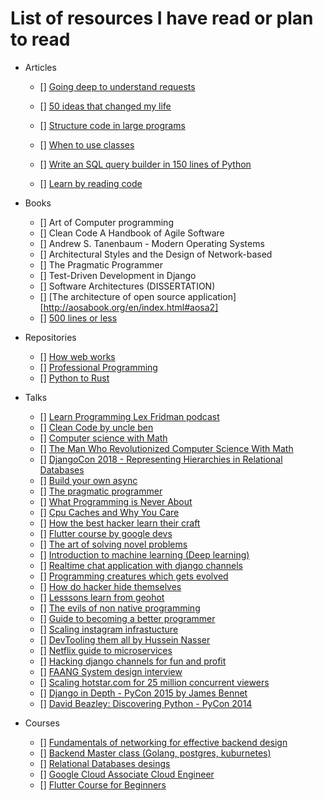 # List of resources I have read or plan to read

- Articles
  - [] [Going deep to understand requests](https://medium.com/@anthonypjshaw/python-requests-deep-dive-a0a5c5c1e093)
  
  - [] [50 ideas that changed my life](https://perell.com/essay/50-ideas-that-changed-my-life/)

  - [] [Structure code in large programs](https://death.andgravity.com/aosa)

  - [] [When to use classes ](https://death.andgravity.com/same-arguments)

  - [] [Write an SQL query builder in 150 lines of Python](https://death.andgravity.com/query-builder-how)

  - [] [Learn by reading code](https://death.andgravity.com/stdlib)

- Books
  - [] Art of Computer programming
  - [] Clean Code A Handbook of Agile Software
  - [] Andrew S. Tanenbaum - Modern Operating Systems
  - [] Architectural Styles and the Design of Network-based 
  - [] The Pragmatic Programmer
  - [] Test-Driven Development in Django
  - [] Software Architectures (DISSERTATION)
  - [] [The architecture of open source application][http://aosabook.org/en/index.html#aosa2]
  - [] [500 lines or less](http://aosabook.org/en/index.html#500lines)

- Repositories
  - [] [How web works](https://github.com/vasanthk/how-web-works)
  - [] [Professional Programming](https://github.com/charlax/professional-programming)
  - [] [Python to Rust](https://github.com/rochacbruno/py2rs)
- Talks
  - [] [Learn Programming Lex Fridman podcast](https://www.youtube.com/watch?v=j-BVv0XW1H8)
  - [] [Clean Code by uncle ben](https://youtu.be/7EmboKQH8lM)
  - [] [Computer science with Math]()
  - [] [The Man Who Revolutionized Computer Science With Math](https://youtu.be/rkZzg7Vowao)
  - [] [DjangoCon 2018 - Representing Hierarchies in Relational Databases](https://youtu.be/CRxjoklS8v0)
  - [] [Build your own async](https://youtu.be/Y4Gt3Xjd7G8)
  - [] [The pragmatic programmer](https://youtu.be/4yQtztHmct4)
  - [] [What Programming is Never About](https://youtu.be/Lzc3HcIgXis)
  - [] [Cpu Caches and Why You Care](https://youtu.be/WDIkqP4JbkE)
  - [] [How the best hacker learn their craft](https://youtu.be/6vj96QetfTg)
  - [] [Flutter course by google devs](https://youtu.be/CPmN4-i9zC8)
  - [] [The art of solving novel problems](https://youtu.be/wGP1Tm8xyPI)
  - [] [Introduction to machine learning (Deep learning)](https://youtu.be/iOh7QUZGyiU)
  - [] [Realtime chat application with django channels](https://youtu.be/4t11vbDlyvs)
  - [] [Programming creatures which gets evolved](https://youtu.be/N3tRFayqVtk)
  - [] [How do hacker hide themselves](https://www.youtube.com/watch?v=BWVyp0wYpgA)
  - [] [Lesssons learn from geohot](https://youtu.be/2dijE1JXyEA)
  - [] [The evils of non native programming](https://youtu.be/tK50z_gUpZI)
  - [] [Guide to becoming a better programmer](https://jeffandcaseyshow.com/jacs_0004_0016)
  - [] [Scaling instagram infrastucture](https://youtu.be/hnpzNAPiC0E)
  - [] [DevTooling them all by Hussein Nasser](https://youtube.com/playlist?list=PLQnljOFTspQX9U79P6eD_V9USIUTE9yAD)
  - [] [Netflix guide to microservices](https://youtu.be/CZ3wIuvmHeM)
  - [] [Hacking django channels for fun and profit](https://youtu.be/DK74vjuhpuM)
  - [] [FAANG System design interview](https://youtu.be/DK74vjuhpuM)
  - [] [Scaling hotstar.com for 25 million concurrent viewers](https://youtu.be/QjvyiyH4rr0)
  - [] [Django in Depth - PyCon 2015 by James Bennet](https://youtu.be/tkwZ1jG3XgA)
  - [] [David Beazley: Discovering Python - PyCon 2014](https://youtu.be/RZ4Sn-Y7AP8)


- Courses
  - [] [Fundamentals of networking for effective backend design](https://www.udemy.com/course/fundamentals-of-networking-for-effective-backend-design/)
  - [] [Backend Master class (Golang, postgres, kuburnetes)](https://www.udemy.com/course/backend-master-class-golang-postgresql-kubernetes/?utm_source=adwords&utm_medium=udemyads&utm_campaign=LongTail_la.EN_cc.ROW&utm_content=deal4584&utm_term=_._ag_77879424134_._ad_535397245863_._kw__._de_c_._dm__._pl__._ti_dsa-1007766171312_._li_9070016_._pd__._&matchtype=&gclid=Cj0KCQjwof6WBhD4ARIsAOi65agJ9pMNw37nwIKKZJgg1bBshW8tVNfxmQ_WqC42rNBX1y4_vKz5W54aAu6aEALw_wcB)
  - [] [Relational Databases desings](https://www.udemy.com/course/relational-database-design/)
  - [] [Google Cloud Associate Cloud Engineer](https://youtu.be/jpno8FSqpc8)
  - [] [Flutter Course for Beginners](https://youtu.be/VPvVD8t02U8)
